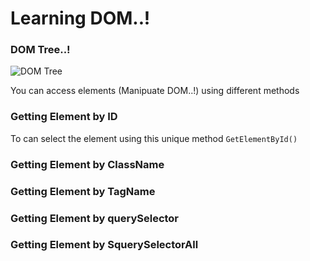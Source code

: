 # Learning DOM..!

### DOM Tree..!
![DOM Tree](https://www.freecodecamp.org/news/content/images/2022/05/js-dom-model.png)

You can access elements (Manipuate DOM..!) using different methods

### Getting Element by ID
To can select the element using this unique method `GetElementById()`

### Getting Element by ClassName

### Getting Element by TagName

### Getting Element by querySelector

### Getting Element by SquerySelectorAll
